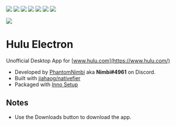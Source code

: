 [![](https://img.shields.io/github/release-date/New-Horizon-Network/Hulu-electron)](https://github.com/New-Horizon-Network/Hulu-electron/releases)
[![](https://img.shields.io/github/issues-pr-raw/New-Horizon-Network/Hulu-electron)](https://github.com/New-Horizon-Network/Hulu-electron)
[![](https://img.shields.io/github/issues-raw/New-Horizon-Network/Hulu-electron)](https://github.com/New-Horizon-Network/Pylon-Bot/blob/master/.github/ISSUE_TEMPLATE/bug_report.md)
[![](https://img.shields.io/github/last-commit/New-Horizon-Network/Hulu-electron/main)](https://github.com/New-Horizon-Network/Hulu-electron)
[![](https://img.shields.io/github/languages/code-size/New-Horizon-Network/Hulu-electron)](https://github.com/New-Horizon-Network/Hulu-electron)
[![](https://img.shields.io/github/downloads/New-Horizon-Network/Hulu-electron/total)](https://github.com/New-Horizon-Network/Hulu-electron/releases/download/v1.1.0/Hulu-setup-110.exe)
[![](https://discordapp.com/api/guilds/765992820841513050/widget.png?style=shield)](https://discord.gg/WacrBbFemB)


[![](https://assetshuluimcom-a.akamaihd.net/h3o/facebook_share_thumb_default_hulu.jpg)](https://www.hulu.com/)

# Hulu Electron
Unofficial Desktop App for [www.hulu.com](https://www.hulu.com/)


 - Developed by [PhantomNimbi](https://github.com/PhantomNimbi) aka **Nimbi#4961** on Discord.
 - Built with [jiahaog/nativefier](https://github.com/jiahaog/nativefier)
 - Packaged with [Inno Setup](https://jrsoftware.org/isinfo.php)

## Notes

 - Use the Downloads button to download the app.
